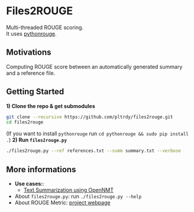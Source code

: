 # Files2ROUGE
Multi-threaded ROUGE scoring.   
It uses [pythonrouge](https://github.com/pltrdy/pythonrouge).   

## Motivations
Computing ROUGE score between an automatically generated summary and a reference file.

## Getting Started
**1) Clone the repo & get submodules**
```bash
git clone --recursive https://github.com/pltrdy/files2rouge.git     
cd files2rouge
```
(If you want to install `pythonrouge` run `cd pythonrouge && sudo pip install .`)
**2) Run `files2rouge.py`** 
```bash
./files2rouge.py --ref references.txt --summ summary.txt --verbose
```

## More informations
* **Use cases:**:
  * [Text Summarization using OpenNMT](./experiments/openNMT.0.md)
* About `files2rouge.py`: run `./files2rouge.py --help`
* About ROUGE Metric: [project webpage](http://www.berouge.com/Pages/default.aspx)


